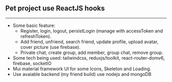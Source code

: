 ## Pet project use ReactJS hooks
***
- Some basic feature:
  - Register, login, logout, persistLogin (manage with accessToken and refreshToken).
  - Add friend, unfriend, search friend, update profile, upload avatar, cover picture (use firebase).
  - Private chat, create group, add member, group chat, remove group. 
- Some tech being used: tailwindcss, reduxjs/toolkit, react-router-domv6, firebase, socketIO
- Mui material framework UI for some Icons, Skeleton and Loading.
- Use avaiable backend (my friend build) use nodejs and mongoDB
